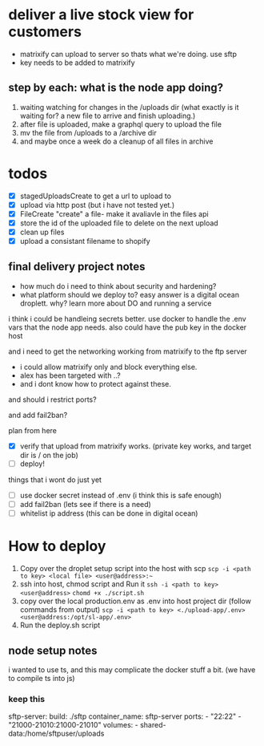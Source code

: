 # deliver a live stock view for customers

- matrixify can upload to server so thats what we're doing. use sftp
- key needs to be added to matrixify

## step by each: what is the node app doing?

1. waiting watching for changes in the /uploads dir (what exactly is it waiting for? a new file to arrive and finish uploading.)
2. after file is uploaded, make a graphql query to upload the file
3. mv the file from /uploads to a /archive dir
4. and maybe once a week do a cleanup of all files in archive

# todos

- [x] stagedUploadsCreate to get a url to upload to
- [x] upload via http post (but i have not tested yet.)
- [x] FileCreate "create" a file- make it avaliavle in the files api
- [x] store the id of the uploaded file to delete on the next upload
- [x] clean up files
- [x] upload a consistant filename to shopify

## final delivery project notes

- how much do i need to think about security and hardening?
- what platform should we deploy to?
  easy answer is a digital ocean droplett.
  why? learn more about DO and running a service

i think i could be handleing secrets better. use docker to handle the .env vars that the node app needs. also could have the pub key in the docker host

and i need to get the networking working from matrixify to the ftp server

- i could allow matrixify only and block everything else.
- alex has been targeted with ..?
- and i dont know how to protect against these.

and should i restrict ports?

and add fail2ban?

plan from here

- [x] verify that upload from matrixify works. (private key works, and target dir is / on the job)
- [ ] deploy!

things that i wont do just yet

- [ ] use docker secret instead of .env (i think this is safe enough)
- [ ] add fail2ban (lets see if there is a need)
- [ ] whitelist ip address (this can be done in digital ocean)

# How to deploy

1. Copy over the droplet setup script into the host with scp
   `scp -i <path to key> <local file> <user@address>:~`
2. ssh into host, chmod script and Run it
   `ssh -i <path to key> <user@address>`
   `chomd +x ./script.sh`
3. copy over the local production.env as .env into host project dir (follow commands from output)
   `scp -i <path to key> <./upload-app/.env> <user@address:/opt/sl-app/.env>`
4. Run the deploy.sh script

## node setup notes

i wanted to use ts, and this may complicate the docker stuff a bit. (we have to compile ts into js)

### keep this

sftp-server:
build: ./sftp
container_name: sftp-server
ports: - "22:22" - "21000-21010:21000-21010"
volumes: - shared-data:/home/sftpuser/uploads
